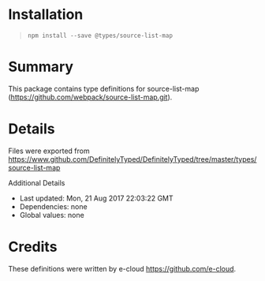 # Installation> `npm install --save @types/source-list-map`# SummaryThis package contains type definitions for source-list-map (https://github.com/webpack/source-list-map.git).# DetailsFiles were exported from https://www.github.com/DefinitelyTyped/DefinitelyTyped/tree/master/types/source-list-mapAdditional Details * Last updated: Mon, 21 Aug 2017 22:03:22 GMT * Dependencies: none * Global values: none# CreditsThese definitions were written by e-cloud <https://github.com/e-cloud>.